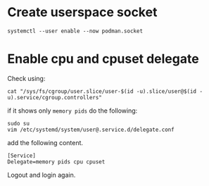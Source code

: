 # Create userspace socket

```commandline
systemctl --user enable --now podman.socket
```

# Enable cpu and cpuset delegate

Check using:

```commandline
cat "/sys/fs/cgroup/user.slice/user-$(id -u).slice/user@$(id -u).service/cgroup.controllers"
```

if it shows only `memory pids` do the following:

```commandline
sudo su
vim /etc/systemd/system/user@.service.d/delegate.conf
```

add the following content.

```text
[Service]
Delegate=memory pids cpu cpuset
```

Logout and login again.